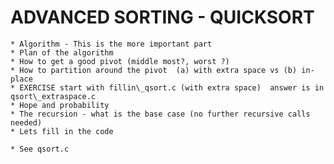 # ADVANCED SORTING - QUICKSORT
    * Algorithm - This is the more important part
	* Plan of the algorithm
	* How to get a good pivot (middle most?, worst ?)
	* How to partition around the pivot  (a) with extra space vs (b) in-place
	* EXERCISE start with fillin\_qsort.c (with extra space)  answer is in qsort\_extraspace.c
	* Hope and probability
	* The recursion - what is the base case (no further recursive calls needed)
	* Lets fill in the code

    * See qsort.c



